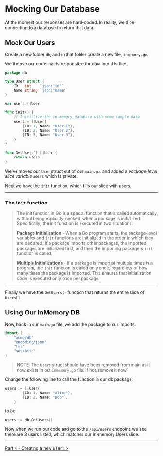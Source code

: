 # Mocking Our Database

At the moment our responses are hard-coded. In reality, we'd be connecting to a database to return that data.

## Mock Our Users

Create a new folder `db`, and in that folder create a new file, `inmemory.go`.

We'll move our code that is responsible for data into this file:

```go
package db

type User struct {
    ID   int    `json:"id"`
    Name string `json:"name"`
}

var users []User

func init() {
    // Initialize the in-memory database with some sample data
    users = []User{
        {ID: 1, Name: "User 1"},
        {ID: 2, Name: "User 2"},
        {ID: 3, Name: "User 3"},
    }
}

func GetUsers() []User {
	return users
}
```

We've moved our `User` struct out of our `main.go`, and added a *package-level slice variable* `users` which is private.

Next we have the `init` function, which fills our slice with users.

---

### The `init` function

> The init function in Go is a special function that is called automatically, without being explicitly invoked, when a package is initialized. Specifically, the init function is executed in two situations:
> 
> **Package Initialization** - When a Go program starts, the package-level variables and `init` functions are initialized in the order in which they are declared. If a package imports other packages, the imported packages are initialized first, and then the importing package's `init` function is called.
>
> **Multiple Initializations** - If a package is imported multiple times in a program, the `init` function is called only once, regardless of how many times the package is imported. This ensures that initialization code is executed only once per package.

---

Finally we have the `GetUsers()` function that returns the entire slice of `Users[]`.

## Using Our InMemory DB

Now, back in our `main.go` file, we add the package to our imports:

```go
import (
	"acme/db"
	"encoding/json"
	"fmt"
	"net/http"
)
```

> NOTE: The `Users` struct should have been removed from main as it now exists in out `inmemory.go` file. If not, remove it now.

Change the following line to call the function in our db package:

```go
users := []User{
		{ID: 1, Name: "Alice"},
		{ID: 2, Name: "Bob"},
	}
```

to be:

```go
users := db.GetUsers()
```

Now when we run our code and go to the `/api/users` endpoint, we see there are 3 users listed, which matches our in-memory Users slice.

---

[Part 4 - Creating a new user >>](/Part4/posting_and_creating.md)

